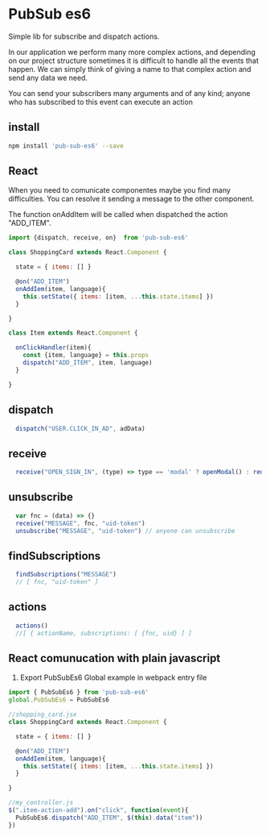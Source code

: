 
# PubSub es6
Simple lib for subscribe and dispatch actions.

In our application we perform many more complex actions, and depending on our project structure sometimes it is difficult to handle all the events that happen.
We can simply think of giving a name to that complex action and send any data we need.

You can send your subscribers many arguments and of any kind; anyone who has subscribed to this event can execute an action

## install
```sh
npm install 'pub-sub-es6' --save
```
## React 
When you need to comunicate componentes maybe you find many difficulties.
You can resolve it sending a message to the other component.

The function onAddItem will be called when dispatched the action "ADD_ITEM".

```javascript
import {dispatch, receive, on}  from 'pub-sub-es6'

class ShoppingCard extends React.Component {

  state = { items: [] }

  @on("ADD_ITEM")
  onAddIem(item, language){ 
    this.setState({ items: [item, ...this.state.items] })
  }

}

class Item extends React.Component {

  onClickHandler(item){
    const {item, language} = this.props
    dispatch("ADD_ITEM", item, language)
  }

}

```
## dispatch
```javascript
  dispatch("USER.CLICK_IN_AD", adData)
```
## receive
```javascript
  receive("OPEN_SIGN_IN", (type) => type == 'modal' ? openModal() : redirectToSignIn() )
 ```
## unsubscribe
```javascript
  var fnc = (data) => {}
  receive("MESSAGE", fnc, "uid-token")
  unsubscribe("MESSAGE", "uid-token") // anyone can unsubscribe
 ```
## findSubscriptions
 ```javascript
   findSubscriptions("MESSAGE")
   // [ fnc, "uid-token" ]
 ```
## actions
 ```javascript
   actions()
   //[ { actionName, subscriptions: [ {fnc, uid} ] ]
```

## React comunucation with plain javascript

1. Export PubSubEs6 Global example in webpack entry file
```javascript
import { PubSubEs6 } from 'pub-sub-es6'
global.PubSubEs6 = PubSubEs6
```

```javascript
//shopping_card.jsx
class ShoppingCard extends React.Component {

  state = { items: [] }

  @on("ADD_ITEM")
  onAddIem(item, language){ 
    this.setState({ items: [item, ...this.state.items] })
  }

}
```

```javascript
//my_controller.js
$(".item-action-add").on("click", function(event){
  PubSubEs6.dispatch("ADD_ITEM", $(this).data("item"))
})
```



